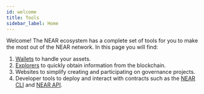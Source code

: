```yaml
---
id: welcome
title: Tools
sidebar_label: Home
---
```


Welcome! The NEAR ecosystem has a complete set of tools for you to make the most out of the NEAR network.
In this page you will find:

1. [Wallets](https://www.mynearwallet.com/) to handle your assets.
2. [Explorers](explorer.md) to quickly obtain information from the blockchain.
3. Websites to simplify creating and participating on governance projects.
4. Developer tools to deploy and interact with contracts such as the [NEAR CLI](cli.md) and [NEAR API](./near-api.md).
